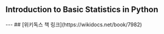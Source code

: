 ## Introduction to Basic Statistics in Python

<p>
--- 
## [위키독스 책 링크](https://wikidocs.net/book/7982)